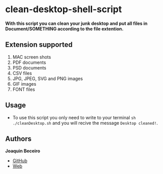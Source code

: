 # clean-desktop-shell-script

**With this script you can clean your junk desktop and put all files in Document/SOMETHING according to the file extention.**

## Extension supported 
1. MAC screen shots
2. PDF documents
3. PSD documents
4. CSV files
5. JPG, JPEG, SVG and PNG images
6. GIF images
7. FONT files

## Usage
- To use this script you only need to write to your terminal `sh ./cleanDesktop.sh` and you will recive the message `Desktop cleaned!`.

## Authors
 **Joaquin Beceiro** 
- [GitHub](https://github.com/JoaquinBeceiro) 
- [Web](https://JoaquinBeceiro.com.uy)